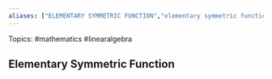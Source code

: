 ```yaml
---
aliases: ["ELEMENTARY SYMMETRIC FUNCTION","elementary symmetric function","Elementary symmetric function"] 
---
```

Topics: #mathematics #linearalgebra 

## Elementary Symmetric Function


